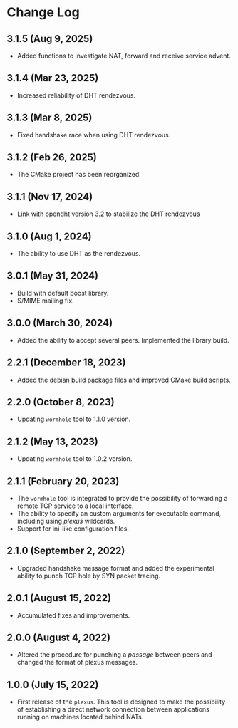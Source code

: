 # Change Log

## 3.1.5 (Aug 9, 2025)

- Added functions to investigate NAT, forward and receive service advent.

## 3.1.4 (Mar 23, 2025)

- Increased reliability of DHT rendezvous.

## 3.1.3 (Mar 8, 2025)

- Fixed handshake race when using DHT rendezvous.

## 3.1.2 (Feb 26, 2025)

- The CMake project has been reorganized.

## 3.1.1 (Nov 17, 2024)

- Link with opendht version 3.2 to stabilize the DHT rendezvous

## 3.1.0 (Aug 1, 2024)

- The ability to use DHT as the rendezvous.

## 3.0.1 (May 31, 2024)

- Build with default boost library.
- S/MIME mailing fix.

## 3.0.0 (March 30, 2024)

- Added the ability to accept several peers. Implemented the library build.

## 2.2.1 (December 18, 2023)

- Added the debian build package files and improved CMake build scripts.

## 2.2.0 (October 8, 2023)

- Updating `wormhole` tool to 1.1.0 version.

## 2.1.2 (May 13, 2023)

- Updating `wormhole` tool to 1.0.2 version.

## 2.1.1 (February 20, 2023)

- The `wormhole` tool is integrated to provide the possibility of forwarding a remote TCP service to a local interface.
- The ability to specify an custom arguments for executable command, including using *plexus* wildcards.
- Support for ini-like configuration files.

## 2.1.0 (September 2, 2022)

- Upgraded handshake message format and added the experimental ability to punch TCP hole by SYN packet tracing.

## 2.0.1 (August 15, 2022)

- Accumulated fixes and improvements.

## 2.0.0 (August 4, 2022)

- Altered the procedure for punching a *passage* between peers and changed the format of plexus messages.

## 1.0.0 (July 15, 2022)

- First release of the `plexus`. This tool is designed to make the possibility of establishing a direct network connection between applications running on machines located behind NATs.
